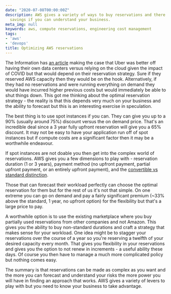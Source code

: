 ```yaml
---
date: "2020-07-08T00:00:00Z"
description: AWS gives a variety of ways to buy reservations and there are massive
  savings if you can understand your business.
meta_img: null
keywords: aws, compute reservations, engineering cost management
tags:
- 'aws'
- 'devops'
title: Optimizing AWS reservations
---
```


The Information has [an article](https://www.theinformation.com/articles/uber-ceo-wants-to-shift-more-engineering-jobs-to-india-sparking-internal-debate) making the case that Uber was better off having their own data centers versus relying on the cloud given the impact of COVID but that would depend on their reservation strategy. Sure if they reserved AWS capacity then they would be on the hook. Alternatively, if they had no reservations and were running everything on demand they would have incurred higher previous costs but would immediately be able to shut things down. This got me thinking about the optimal reservation strategy - the reality is that this depends very much on your business and the ability to forecast but this is an interesting exercise in speculation.

The best thing is to use spot instances if you can. They can give you up to a 90% (usually around 75%) discount versus the on demand price. That's an incredible deal since a 3 year fully upfront reservation will give you a 65% discount. It may not be easy to have your application run off of spot instances but if compute costs are a significant factor then it may be a worthwhile endeavour.

If spot instances are not doable you then get into the complex world of reservations. AWS gives you a few dimensions to play with - reservation duration (1 or 3 years), payment method (no upfront payment, partial upfront payment, or an entirely upfront payment), and the [convertible vs standard distinction](https://docs.aws.amazon.com/whitepapers/latest/cost-optimization-reservation-models/standard-vs.-convertible-offering-classes.html).

Those that can forecast their workload perfectly can choose the optimal reservation for them but for the rest of us it's not that simple. On one extreme you can go on demand and pay a fairly significant premium (~33% above the standard, 1 year, no upfront option) for the flexibility but that's a large price to pay.

A worthwhile option is to use the existing marketplace where you buy partially used reservations from other companies and not Amazon. This gives you the ability to buy non-standard durations and craft a strategy that makes sense for your workload. One idea might be to stagger your reservations over the course of a year so you're reserving a twelfth of your desired capacity every month. That gives you flexibility in your reservations and gives you the option to not renew in increments - a useful ability these days. Of course you then have to manage a much more complicated policy but nothing comes easy.

The summary is that reservations can be made as complex as you want and the more you can forecast and understand your risks the more power you will have in finding an approach that works. AWS gives a variety of levers to play with but you need to know your business to take advantage.
